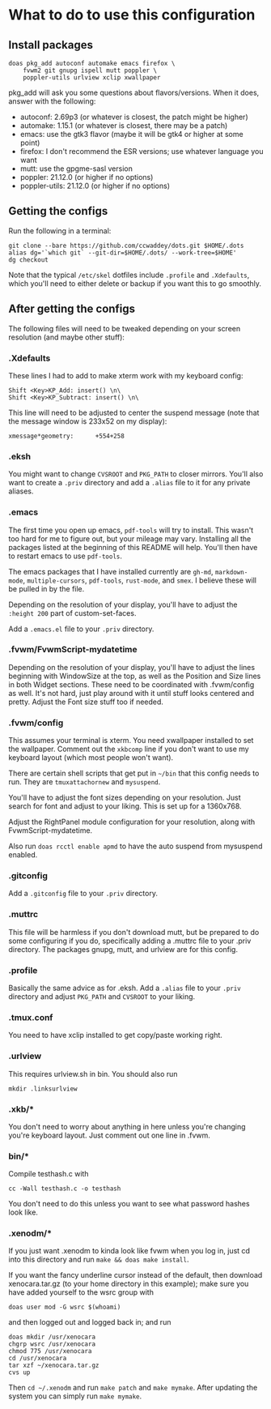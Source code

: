# What to do to use this configuration

## Install packages

    doas pkg_add autoconf automake emacs firefox \
		fvwm2 git gnupg ispell mutt poppler \
		poppler-utils urlview xclip xwallpaper

pkg_add will ask you some questions about flavors/versions. When it
does, answer with the following:

- autoconf: 2.69p3 (or whatever is closest, the patch might be higher)
- automake: 1.15.1 (or whatever is closest, there may be a patch)
- emacs: use the gtk3 flavor (maybe it will be gtk4 or higher at some
  point)
- firefox: I don't recommend the ESR versions; use whatever language
  you want
- mutt: use the gpgme-sasl version
- poppler: 21.12.0 (or higher if no options)
- poppler-utils: 21.12.0 (or higher if no options)

## Getting the configs

Run the following in a terminal:

    git clone --bare https://github.com/ccwaddey/dots.git $HOME/.dots
    alias dg='`which git` --git-dir=$HOME/.dots/ --work-tree=$HOME'
    dg checkout

Note that the typical `/etc/skel` dotfiles include `.profile` and
`.Xdefaults`, which you'll need to either delete or backup if you want
this to go smoothly.

## After getting the configs

The following files will need to be tweaked depending on your
screen resolution (and maybe other stuff):

### .Xdefaults

These lines I had to add to make xterm work with my keyboard config:

	Shift <Key>KP_Add: insert() \n\
    Shift <Key>KP_Subtract: insert() \n\

This line will need to be adjusted to center the suspend message (note
that the message window is 233x52 on my display):

    xmessage*geometry:      +554+258

### .eksh

You might want to change `CVSROOT` and `PKG_PATH` to closer
mirrors. You'll also want to create a `.priv` directory and add a
`.alias` file to it for any private aliases.

### .emacs

The first time you open up emacs, `pdf-tools` will try to install. This
wasn't too hard for me to figure out, but your mileage may
vary. Installing all the packages listed at the beginning of this
README will help. You'll then have to restart emacs to use `pdf-tools`.

The emacs packages that I have installed currently are `gh-md`,
`markdown-mode`, `multiple-cursors`, `pdf-tools`, `rust-mode`, and
`smex`. I believe these will be pulled in by the file.

Depending on the resolution of your display, you'll have to adjust the
`:height 200` part of custom-set-faces.

Add a `.emacs.el` file to your `.priv` directory.

### .fvwm/FvwmScript-mydatetime

Depending on the resolution of your display, you'll have to adjust the
lines beginning with WindowSize at the top, as well as the Position
and Size lines in both Widget sections. These need to be coordinated
with .fvwm/config as well. It's not hard, just play around with it
until stuff looks centered and pretty. Adjust the Font size stuff too
if needed.

### .fvwm/config

This assumes your terminal is xterm. You need xwallpaper installed to
set the wallpaper. Comment out the `xkbcomp` line if you don't want to
use my keyboard layout (which most people won't want).

There are certain shell scripts that get put in `~/bin` that this config
needs to run. They are `tmuxattachornew` and `mysuspend`.

You'll have to adjust the font sizes depending on your
resolution. Just search for font and adjust to your liking. This is
set up for a 1360x768.

Adjust the RightPanel module configuration for your resolution, along
with FvwmScript-mydatetime.

Also run `doas rcctl enable apmd` to have the auto suspend from
mysuspend enabled.

### .gitconfig

Add a `.gitconfig` file to your `.priv` directory.

### .muttrc

This file will be harmless if you don't download mutt, but be prepared
to do some configuring if you do, specifically adding a .muttrc file
to your .priv directory. The packages gnupg, mutt, and urlview are for
this config.

### .profile

Basically the same advice as for .eksh. Add a `.alias` file to your
`.priv` directory and adjust `PKG_PATH` and `CVSROOT` to your liking.

### .tmux.conf

You need to have xclip installed to get copy/paste working right.

### .urlview

This requires urlview.sh in bin. You should also run 

    mkdir .linksurlview

### .xkb/*

You don't need to worry about anything in here unless you're changing
you're keyboard layout. Just comment out one line in .fvwm.

### bin/*

Compile testhash.c with

    cc -Wall testhash.c -o testhash

You don't need to do this unless you want to see what password hashes
look like.

### .xenodm/*

If you just want .xenodm to kinda look like fvwm when you log in, just
cd into this directory and run `make && doas make install`.

If you want the fancy underline cursor instead of the default, then
download xenocara.tar.gz (to your home directory in this example);
make sure you have added yourself to the wsrc group with

    doas user mod -G wsrc $(whoami)

and then logged out and logged back in; and run 

    doas mkdir /usr/xenocara
	chgrp wsrc /usr/xenocara
	chmod 775 /usr/xenocara
	cd /usr/xenocara
	tar xzf ~/xenocara.tar.gz
	cvs up

Then `cd ~/.xenodm` and run `make patch` and `make mymake`. After
updating the system you can simply run `make mymake`.

